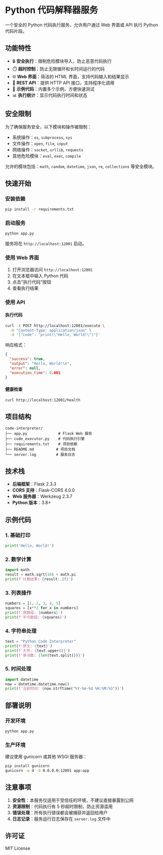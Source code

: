 # Python 代码解释器服务

一个安全的 Python 代码执行服务，允许用户通过 Web 界面或 API 执行 Python 代码片段。

## 功能特性

- 🔒 **安全执行**：限制危险模块导入，防止恶意代码执行
- ⏱️ **超时控制**：防止无限循环和长时间运行的代码
- 🌐 **Web 界面**：简洁的 HTML 界面，支持代码输入和结果显示
- 📡 **REST API**：提供 HTTP API 接口，支持程序化调用
- 🎯 **示例代码**：内置多个示例，方便快速测试
- 📊 **执行统计**：显示代码执行时间和状态

## 安全限制

为了确保服务安全，以下模块和操作被限制：

- 系统操作：`os`, `subprocess`, `sys`
- 文件操作：`open`, `file`, `input`
- 网络操作：`socket`, `urllib`, `requests`
- 其他危险模块：`eval`, `exec`, `compile`

允许的模块包括：`math`, `random`, `datetime`, `json`, `re`, `collections` 等安全模块。

## 快速开始

### 安装依赖

```bash
pip install -r requirements.txt
```

### 启动服务

```bash
python app.py
```

服务将在 `http://localhost:12001` 启动。

### 使用 Web 界面

1. 打开浏览器访问 `http://localhost:12001`
2. 在文本框中输入 Python 代码
3. 点击"执行代码"按钮
4. 查看执行结果

### 使用 API

#### 执行代码

```bash
curl -X POST http://localhost:12001/execute \
  -H "Content-Type: application/json" \
  -d '{"code": "print(\"Hello, World!\")"}'
```

响应格式：
```json
{
  "success": true,
  "output": "Hello, World!\n",
  "error": null,
  "execution_time": 0.001
}
```

#### 健康检查

```bash
curl http://localhost:12001/health
```

## 项目结构

```
code-interpreter/
├── app.py              # Flask Web 服务
├── code_executor.py    # 代码执行引擎
├── requirements.txt    # 项目依赖
├── README.md          # 项目文档
└── server.log         # 服务日志
```

## 技术栈

- **后端框架**：Flask 2.3.3
- **CORS 支持**：Flask-CORS 4.0.0
- **Web 服务器**：Werkzeug 2.3.7
- **Python 版本**：3.8+

## 示例代码

### 1. 基础打印
```python
print('Hello, World!')
```

### 2. 数学计算
```python
import math
result = math.sqrt(16) + math.pi
print(f'计算结果: {result:.2f}')
```

### 3. 列表操作
```python
numbers = [1, 2, 3, 4, 5]
squares = [x**2 for x in numbers]
print(f'原数组: {numbers}')
print(f'平方数组: {squares}')
```

### 4. 字符串处理
```python
text = "Python Code Interpreter"
print(f'原文: {text}')
print(f'大写: {text.upper()}')
print(f'单词数: {len(text.split())}')
```

### 5. 时间处理
```python
import datetime
now = datetime.datetime.now()
print(f'当前时间: {now.strftime("%Y-%m-%d %H:%M:%S")}')
```

## 部署说明

### 开发环境
```bash
python app.py
```

### 生产环境
建议使用 gunicorn 或其他 WSGI 服务器：
```bash
pip install gunicorn
gunicorn -w 4 -b 0.0.0.0:12001 app:app
```

## 注意事项

1. **安全性**：本服务仅适用于受信任的环境，不建议直接暴露到公网
2. **资源限制**：代码执行有 5 秒超时限制，防止资源滥用
3. **错误处理**：所有执行错误都会被捕获并返回给用户
4. **日志记录**：服务运行日志保存在 `server.log` 文件中

## 许可证

MIT License